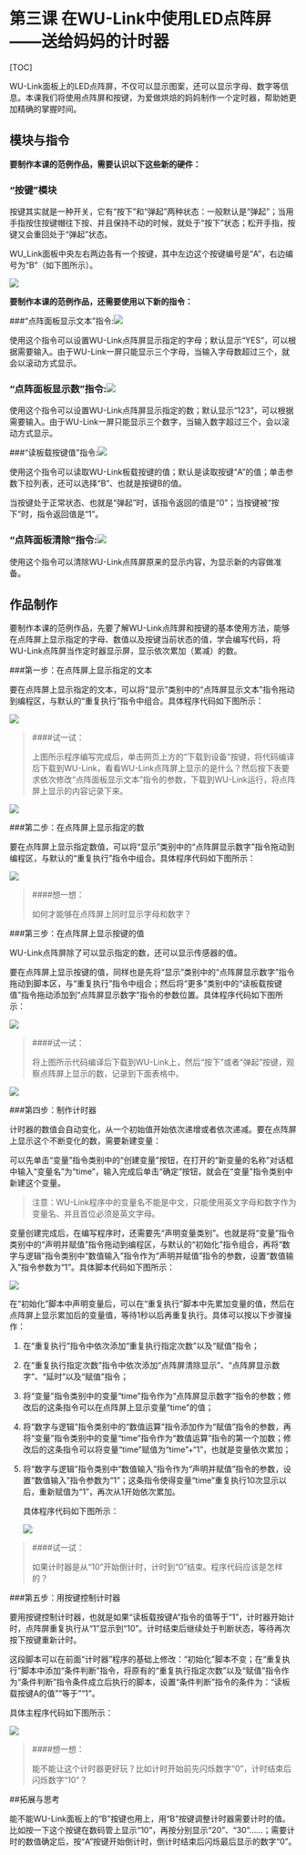 # 第三课 在WU-Link中使用LED点阵屏——送给妈妈的计时器

[TOC]

WU-Link面板上的LED点阵屏，不仅可以显示图案，还可以显示字母、数字等信息。本课我们将使用点阵屏和按键，为爱做烘焙的妈妈制作一个定时器，帮助她更加精确的掌握时间。



## 模块与指令

**要制作本课的范例作品，需要认识以下这些新的硬件：**

### “按键”模块

按键其实就是一种开关，它有“按下”和“弹起”两种状态：一般默认是“弹起”；当用手指按住按键帽往下按、并且保持不动的时候，就处于“按下”状态；松开手指，按键又会重回处于“弹起”状态。

WU_Link面板中央左右两边各有一个按键，其中左边这个按键编号是“A”，右边编号为“B”（如下图所示）。

![](http://haohaodada.com/edu/WULink/img/3-1.png)



**要制作本课的范例作品，还需要使用以下新的指令：**

###“点阵面板显示文本”指令:![](http://haohaodada.com/edu/WULink/img/3-a.png)

使用这个指令可以设置WU-Link点阵屏显示指定的字母；默认显示“YES”，可以根据需要输入。由于WU-Link一屏只能显示三个字母，当输入字母数超过三个，就会以滚动方式显示。



### “点阵面板显示数”指令:![](http://haohaodada.com/edu/WULink/img/3-b.png)

使用这个指令可以设置WU-Link点阵屏显示指定的数；默认显示“123”，可以根据需要输入。由于WU-Link一屏只能显示三个数字，当输入数字超过三个，会以滚动方式显示。



###“读板载按键值”指令:![](http://haohaodada.com/edu/WULink/img/3-c.png)

使用这个指令可以读取WU-Link板载按键的值；默认是读取按键“A”的值；单击参数下拉列表，还可以选择“B”、也就是按键B的值。

当按键处于正常状态、也就是“弹起”时，该指令返回的值是“0”；当按键被“按下”时，指令返回值是“1”。



### “点阵面板清除”指令:![](http://haohaodada.com/edu/WULink/img/3-d.png)

使用这个指令可以清除WU-Link点阵屏原来的显示内容，为显示新的内容做准备。



## 作品制作

要制作本课的范例作品，先要了解WU-Link点阵屏和按键的基本使用方法，能够在点阵屏上显示指定的字母、数值以及按键当前状态的值，学会编写代码，将WU-Link点阵屏当作定时器显示屏，显示依次累加（累减）的数。

###第一步：在点阵屏上显示指定的文本                        	

要在点阵屏上显示指定的文本，可以将“显示”类别中的“点阵屏显示文本”指令拖动到编程区，与默认的“重复执行”指令中组合。具体程序代码如下图所示：

![](http://haohaodada.com/edu/WULink/img/3-2.png)



> ####试一试：
>
> 上图所示程序编写完成后，单击网页上方的“下载到设备”按键，将代码编译后下载到WU-Link，看看WU-Link点阵屏上显示的是什么？然后按下表要求依次修改“点阵面板显示文本”指令的参数，下载到WU-Link运行，将点阵屏上显示的内容记录下来。

![](http://haohaodada.com/edu/WULink/img/3-3.png)



###第二步：在点阵屏上显示指定的数         	

要在点阵屏上显示指定数值，可以将“显示”类别中的“点阵屏显示数字”指令拖动到编程区，与默认的“重复执行”指令中组合。具体程序代码如下图所示：

![](http://haohaodada.com/edu/WULink/img/3-4.png)



> ####想一想：
>
> 如何才能够在点阵屏上同时显示字母和数字？



###第三步：在点阵屏上显示按键的值         	

WU-Link点阵屏除了可以显示指定的数，还可以显示传感器的值。

要在点阵屏上显示按键的值，同样也是先将“显示”类别中的“点阵屏显示数字”指令拖动到脚本区，与“重复执行”指令中组合；然后将“更多”类别中的“读板载按键值”指令拖动添加到“点阵屏显示数字”指令的参数位置。具体程序代码如下图所示：

![](http://haohaodada.com/edu/WULink/img/3-5.png)



> ####试一试：
>
> 将上图所示代码编译后下载到WU-Link上，然后“按下”或者“弹起”按键，观察点阵屏上显示的数，记录到下面表格中。

![](http://haohaodada.com/edu/WULink/img/3-6.png)



###第四步：制作计时器               	

计时器的数值会自动变化，从一个初始值开始依次递增或者依次递减。要在点阵屏上显示这个不断变化的数，需要新建变量：

可以先单击“变量”指令类别中的“创建变量”按钮，在打开的“新变量的名称”对话框中输入“变量名”为“time”，输入完成后单击“确定”按钮，就会在“变量”指令类别中新建这个变量。



> 注意：WU-Link程序中的变量名不能是中文，只能使用英文字母和数字作为变量名、并且首位必须是英文字母。



变量创建完成后，在编写程序时，还需要先“声明变量类别”。也就是将“变量”指令类别中的“声明并赋值”指令拖动到编程区，与默认的“初始化”指令组合，再将“数字与逻辑”指令类别中“数值输入”指令作为“声明并赋值”指令的参数，设置“数值输入”指令参数为“1”。具体脚本代码如下图所示：

![](http://haohaodada.com/edu/WULink/img/3-7.png)



在“初始化”脚本中声明变量后，可以在“重复执行”脚本中先累加变量的值，然后在点阵屏上显示累加后的变量值，等待1秒以后再重复执行。具体可以按以下步骤操作：

1. 在“重复执行”指令中依次添加“重复执行指定次数”以及“赋值”指令；

2. 在“重复执行指定次数”指令中依次添加“点阵屏清除显示”、“点阵屏显示数字”、“延时”以及“赋值”指令；

3. 将“变量”指令类别中的变量“time”指令作为“点阵屏显示数字”指令的参数；修改后的这条指令可以在点阵屏上显示变量“time”的值；

4. 将“数字与逻辑”指令类别中的“数值运算”指令添加作为“赋值”指令的参数，再将“变量”指令类别中的变量“time”指令作为“数值运算”指令的第一个加数；修改后的这条指令可以将变量“time”赋值为“time”+“1”，也就是变量依次累加；

5. 将“数字与逻辑”指令类别中“数值输入”指令作为“声明并赋值”指令的参数，设置“数值输入”指令参数为“1”；这条指令使得变量“time”重复执行10次显示以后，重新赋值为“1”，再次从1开始依次累加。

   具体程序代码如下图所示：

   ![](http://haohaodada.com/edu/WULink/img/3-8.png)



> ####试一试：
>
> 如果计时器是从“10”开始倒计时，计时到“0”结束。程序代码应该是怎样的？



###第五步：用按键控制计时器                       	

要用按键控制计时器，也就是如果“读板载按键A”指令的值等于“1”，计时器开始计时，点阵屏重复执行从“1”显示到“10”。计时结束后继续处于判断状态，等待再次按下按键重新计时。

这段脚本可以在前面“计时器”程序的基础上修改：“初始化”脚本不变；在“重复执行”脚本中添加“条件判断”指令，将原有的“重复执行指定次数”以及“赋值”指令作为“条件判断”指令条件成立后执行的脚本，设置“条件判断”指令的条件为：“读板载按键A的值”“等于”“1”。

具体主程序代码如下图所示：

![](http://haohaodada.com/edu/WULink/img/3-9.png)



> ####想一想：
>
> 能不能让这个计时器更好玩？比如计时开始前先闪烁数字“0”，计时结束后闪烁数字“10”？



##拓展与思考

能不能WU-Link面板上的“B”按键也用上，用“B”按键调整计时器需要计时的值。比如按一下这个按键在数码管上显示“10”，再按分别显示“20”、“30”……；需要计时的数值确定后，按“A”按键开始倒计时，倒计时结束后闪烁最后显示的数字“0”。

